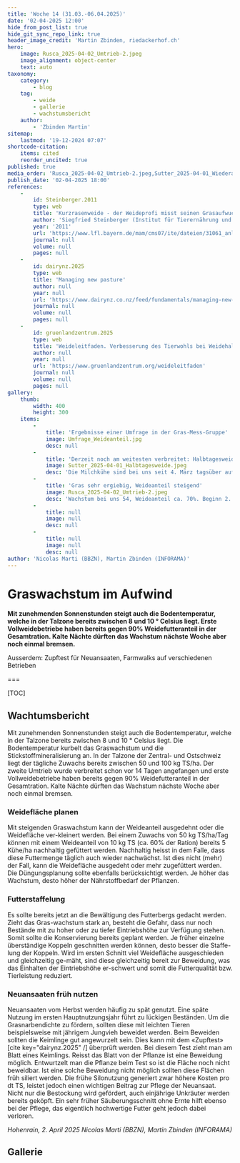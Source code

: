 ```yaml
---
title: 'Woche 14 (31.03.-06.04.2025)'
date: '02-04-2025 12:00'
hide_from_post_list: true
hide_git_sync_repo_link: true
header_image_credit: 'Martin Zbinden, riedackerhof.ch'
hero:
    image: Rusca_2025-04-02_Umtrieb-2.jpeg
    image_alignment: object-center
    text: auto
taxonomy:
    category:
        - blog
    tag:
        - weide
        - gallerie
        - wachstumsbericht
    author:
        - 'Zbinden Martin'
sitemap:
    lastmod: '19-12-2024 07:07'
shortcode-citation:
    items: cited
    reorder_uncited: true
published: true
media_order: 'Rusca_2025-04-02_Umtrieb-2.jpeg,Sutter_2025-04-01_Wiederaufwuchs-24h.jpeg,Sutter_2025-04-01_Halbtagesweide.jpeg,Riedackerhof_2025-04-01_R2-Tiefengraben.jpg,Riedackerhof_2025-04-01_Höhenmessung Kurzrasenweide.jpg,Riedackerhof_2025-04-01_OR2-Farmwalk.jpg,Riedackerhof_2025-04-01_R4.jpg,Riedackerhof_2025-04-01_OR2-10clics.jpg,Riedackerhof_2025-04-01_OR1-10clics.jpg'
publish_date: '02-04-2025 18:00'
references:
    -
        id: Steinberger.2011
        type: web
        title: 'Kurzrasenweide - der Weideprofi misst seinen Grasaufwuchs'
        author: 'Siegfried Steinberger (Institut für Tierernährung und  Futterwirtschaft, Grub)'
        year: '2011'
        url: 'https://www.lfl.bayern.de/mam/cms07/ite/dateien/31061_anleitung_zur_grasaufwuchsmessung.pdf'
        journal: null
        volume: null
        pages: null
    -
        id: dairynz.2025
        type: web
        title: 'Managing new pasture'
        author: null
        year: null
        url: 'https://www.dairynz.co.nz/feed/fundamentals/managing-new-pasture/'
        journal: null
        volume: null
        pages: null
    -
        id: gruenlandzentrum.2025
        type: web
        title: 'Weideleitfaden. Verbesserung des Tierwohls bei Weidehaltung von Milchkühen.'
        author: null
        year: null
        url: 'https://www.gruenlandzentrum.org/weideleitfaden'
        journal: null
        volume: null
        pages: null
gallery:
    thumb:
        width: 400
        height: 300
    items:
        -
            title: 'Ergebnisse einer Umfrage in der Gras-Mess-Gruppe'
            image: Umfrage_Weideanteil.jpg
            desc: null
        -
            title: 'Derzeit noch am weitesten verbreitet: Halbtagesweide'
            image: Sutter_2025-04-01_Halbtagesweide.jpeg
            desc: 'Die Milchkühe sind bei uns seit 4. März tagsüber auf der Weide und fressen rund 10kg Weidegras pro Kuh und Tag auf der Weide. In der Nacht wird mit Grassilage ergänzt. _Bild: Bretzwil BL, 01. April 2025 (M. Sutter)_'
        -
            title: 'Gras sehr ergiebig, Weideanteil steigend'
            image: Rusca_2025-04-02_Umtrieb-2.jpeg
            desc: 'Wachstum bei uns 54, Weideanteil ca. 70%. Beginn 2. Rotation am 17.03.25, AFC erst bei 300kg/ha. Allerdings waren die letzten weiden bei uns auch so ergiebig dass wir die Kühe abends nochmal für ca. 3 Stunden rausgelassen haben. Flächenzuteilung 90-100a für 80 Kühe, im Stall nachts zwei Rundballen Grassilage (ca. 500kg TS).  _Bild: Muri AG, 01. April 2025 (L. Rusca)_'
        -
            title: null
            image: null
            desc: null
        -
            title: null
            image: null
            desc: null
author: 'Nicolas Marti (BBZN), Martin Zbinden (INFORAMA)'
---
```


# Graswachstum im Aufwind

**Mit zunehmenden Sonnenstunden steigt auch die Bodentemperatur, welche in der Talzone  bereits zwischen 8 und 10 ° Celsius liegt. Erste Vollweidebetriebe haben bereits gegen 90% Weidefutteranteil in der Gesamtration. Kalte Nächte dürften das Wachstum nächste Woche aber noch einmal bremsen.**

Ausserdem: Zupftest für Neuansaaten, Farmwalks auf verschiedenen Betrieben

===



[TOC]

## Wachtumsbericht
Mit zunehmenden Sonnenstunden steigt auch die Bodentemperatur, welche in der Talzone  bereits zwischen 8 und 10 ° Celsius liegt. Die Bodentemperatur kurbelt das Graswachstum und die Stickstoffmineralisierung an. In der Talzone der Zentral- und Ostschweiz liegt der tägliche Zuwachs bereits zwischen 50 und 100 kg TS/ha. Der zweite Umtrieb wurde verbreitet schon vor 14 Tagen angefangen und erste Vollweidebetriebe haben bereits gegen 90% Weidefutteranteil in der Gesamtration. Kalte Nächte dürften das Wachstum nächste Woche aber noch einmal bremsen.

### Weidefläche planen
Mit steigenden Graswachstum kann der Weideanteil ausgedehnt oder die Weidefläche ver-kleinert werden. Bei einem Zuwachs von 50 kg TS/ha/Tag können mit einem Weideanteil von 10 kg TS (ca. 60% der Ration) bereits 5 Kühe/ha nachhaltig gefüttert werden. Nachhaltig heisst in dem Falle, dass diese Futtermenge täglich auch wieder nachwächst. Ist dies nicht (mehr) der Fall, kann die Weidefläche ausgedeht oder mehr zugefüttert werden.
Die Düngungsplanung sollte ebenfalls berücksichtigt werden. Je höher das Wachstum, desto höher der Nährstoffbedarf der Pflanzen.


### Futterstaffelung
Es sollte bereits jetzt an die Bewältigung des Futterbergs gedacht werden. Zieht das Gras-wachstum stark an, besteht die Gefahr, dass nur noch Bestände mit zu hoher oder zu tiefer Eintriebshöhe zur Verfügung stehen. Somit sollte die Konservierung bereits geplant werden. Je früher einzelne überständige Koppeln geschnitten werden können, desto besser die Staffe-lung der Koppeln. Wird im ersten Schnitt viel Weidefläche ausgeschieden und gleichzeitig ge-mäht, sind diese gleichzeitig bereit zur Beweidung, was das Einhalten der Eintriebshöhe er-schwert und somit die Futterqualität bzw. Tierleistung reduziert.


### Neuansaaten früh nutzen
Neuansaaten vom Herbst werden häufig zu spät genutzt. Eine späte Nutzung im ersten Hauptnutzungsjahr führt zu lückigen Beständen. Um die Grasnarbendichte zu fördern, sollten diese mit leichten Tieren beispielsweise mit jährigem Jungvieh beweidet werden. Beim Beweiden sollten die Keimlinge gut angewurzelt sein. Dies kann mit dem «Zupftest» [cite key="dairynz.2025" /] überprüft werden. Bei diesem Test zieht man am Blatt eines Keimlings. Reisst das Blatt von der Pflanze ist eine Beweidung möglich. Entwurtzelt man die Pflanze beim Test so ist die Fläche noch nicht beweidbar. Ist eine solche Beweidung nicht möglich sollten diese Flächen früh siliert werden. Die frühe Silonutzung generiert zwar höhere Kosten pro dt TS, leistet jedoch einen wichtigen Beitrag zur Pflege der Neuansaat. Nicht nur die Bestockung wird gefördert, auch einjährige Unkräuter werden bereits geköpft. Ein sehr früher Säuberungsschnitt ohne Ernte hilft ebenso bei der Pflege, das eigentlich hochwertige Futter geht jedoch dabei verloren.

_Hohenrain, 2. April 2025 
Nicolas Marti (BBZN), Martin Zbinden (INFORAMA)_

## Gallerie

